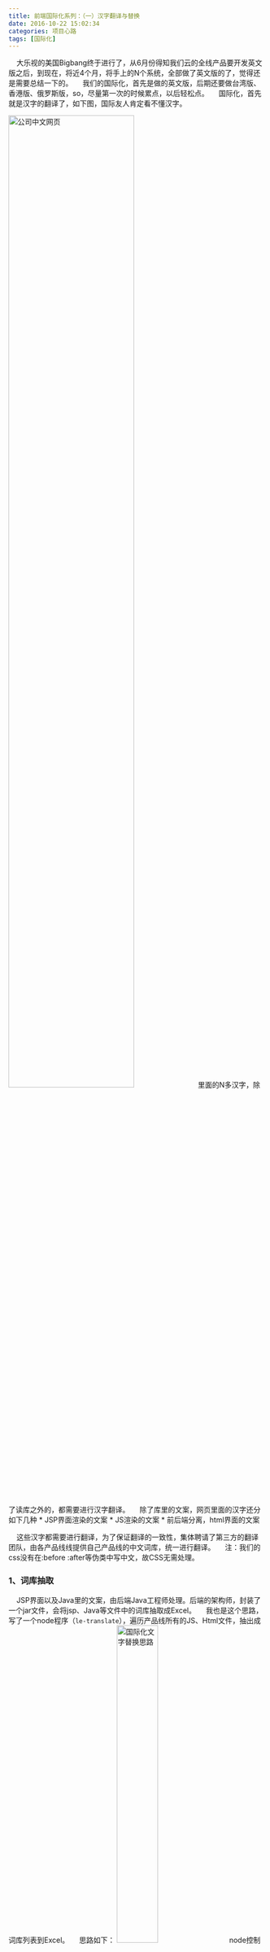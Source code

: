 ```yaml
---
title: 前端国际化系列：（一）汉字翻译与替换
date: 2016-10-22 15:02:34
categories: 项目心路
tags: [国际化]
---
```


&nbsp;&nbsp;&nbsp;&nbsp;大乐视的美国Bigbang终于进行了，从6月份得知我们云的全线产品要开发英文版之后，到现在，将近4个月，将手上的N个系统，全部做了英文版的了，觉得还是需要总结一下的。
&nbsp;&nbsp;&nbsp;&nbsp;我们的国际化，首先是做的英文版，后期还要做台湾版、香港版、俄罗斯版，so，尽量第一次的时候累点，以后轻松点。
&nbsp;&nbsp;&nbsp;&nbsp;国际化，首先就是汉字的翻译了，如下图，国际友人肯定看不懂汉字。
<!--more-->
<img src="https://loulanyijian.github.io/images/fanyi1.png" alt="公司中文网页" style="width:70%">
&nbsp;&nbsp;&nbsp;&nbsp;里面的N多汉字，除了读库之外的，都需要进行汉字翻译。
&nbsp;&nbsp;&nbsp;&nbsp;除了库里的文案，网页里面的汉字还分如下几种
* JSP界面渲染的文案
* JS渲染的文案
* 前后端分离，html界面的文案

&nbsp;&nbsp;&nbsp;&nbsp;这些汉字都需要进行翻译，为了保证翻译的一致性，集体聘请了第三方的翻译团队，由各产品线线提供自己产品线的中文词库，统一进行翻译。
&nbsp;&nbsp;&nbsp;&nbsp;注：我们的css没有在:before :after等伪类中写中文，故CSS无需处理。

### 1、词库抽取

&nbsp;&nbsp;&nbsp;&nbsp;JSP界面以及Java里的文案，由后端Java工程师处理。后端的架构师，封装了一个jar文件，会将jsp、Java等文件中的词库抽取成Excel。
&nbsp;&nbsp;&nbsp;&nbsp;我也是这个思路，写了一个node程序（`le-translate`），遍历产品线所有的JS、Html文件，抽出成词库列表到Excel。
&nbsp;&nbsp;&nbsp;&nbsp;思路如下：
<img src="https://loulanyijian.github.io/images/fanyi4.png" alt="国际化文字替换思路" style="width:40%">
&nbsp;&nbsp;&nbsp;&nbsp;node控制台运行如下：
<img src="https://loulanyijian.github.io/images/fanyi3.png" alt="node控制台" style="width:70%">
&nbsp;&nbsp;&nbsp;&nbsp;导出的Excel结果如下：
<img src="https://loulanyijian.github.io/images/fanyi5.png" alt="导出的Excel" style="width:70%">
&nbsp;&nbsp;&nbsp;&nbsp;词库导出来提交给翻译团队了，然后就等着拿到翻译结果，需要进行具体的替换了。

### 2、JS文字替换
&nbsp;&nbsp;&nbsp;&nbsp;无数次的经验、教训告诉我，我们的JS代码，只能有一份，来做动态切换，不能单独开一个全英文版，要不然维护成本指数上涨，后面再做其余语言版本的话，就无法整了。
&nbsp;&nbsp;&nbsp;&nbsp;我们的产品线由于前期的野蛮发展，JS都是由jquery的架构开发的，写的也是很野蛮，如下：
<img src="https://loulanyijian.github.io/images/fanyi6.png" style="width:70%">
<img src="https://loulanyijian.github.io/images/fanyi7.png" alt="替换dom字符串" style="width:70%">

#### 2、1 做成大JSON方式
&nbsp;&nbsp;&nbsp;&nbsp;将最早拿到的翻译结果，通过扩展上面提的那个`le-translate`工程，遍历Excel、保存json文件，修改成JS文件，做成配置文件，准备修改具体的业务JS代码。
&nbsp;&nbsp;&nbsp;&nbsp;第一想法就是，人力挨个把业务JS的中文，换成object键值对请求的形式，例如，将如下代码
``` javascript
content += "<p class='user-table-p'>产品名</p>";
```
替换为：
``` javascript
// l是根据产品线具体语境动态获取中文or英文
content += "<p class='user-table-p'>" + LCTKey.l.addedService.productName + "</p>";
```
&nbsp;&nbsp;&nbsp;&nbsp;这样的话理论上最好，只修改一遍，以后只维护词库的配置文件即可。
&nbsp;&nbsp;&nbsp;&nbsp;但是这样的话，需要人力去将汉字手动的修改，对应到应有的JSON文件的key值，面对着当时很紧张的工期、我手上将近10个产品线的JS、还有国际化其余的工作，我一阵头晕。
&nbsp;&nbsp;&nbsp;&nbsp;这种方式适合新开发的产品线，在后来的官网改版中，我们使用了这种方法，但是注意，这样的话，会使想代码变得可读性非常差，因为好多都走了配置文件。所以，建议在代码后面加上中文注释。例如：
``` javascript
content += "<p class='user-table-p'>" + LCTKey.l.addedService.productName + "</p>";// 产品名
...
```

#### 2、2 补救式的LCT方式
&nbsp;&nbsp;&nbsp;&nbsp;上面所述，抽取大JSON的方式，不适合我们一下子修改N多旧产品线，so，我想了一个投机的方式，即以中文为KEY值，在`le-translate`产品线中扩展了功能，遍历JS文件，把中文分词，使用了LCT()包起来，如下图：
<img src="https://loulanyijian.github.io/images/fanyi6-1.png" style="width:70%">
<img src="https://loulanyijian.github.io/images/fanyi7-1.png" alt="使用LCT方法包裹" style="width:70%">
&nbsp;&nbsp;&nbsp;&nbsp;如上代码，在中文环境下LCT()方法，直接返回中文，在英文环境下，返回对应的英文值。
&nbsp;&nbsp;&nbsp;&nbsp;这样的话，可以使用正则替换+node io操作，将JS里面90%以上的中文分词处理掉，剩下的极少数不好被正则处理的，手动检查处理，比单个处理快了N倍。
&nbsp;&nbsp;&nbsp;&nbsp;这个方式，优点是十分快速、保持了语义化，缺点有如下两个
* 1、性能小有损耗
	使用function调用的方式，比使用键值对调用的方式，耗时要长50%——200%不等，不过我们最低兼容到IE9，而且绝大部分产品线，仅需要兼容到IE11就行，JS引擎都已经非常快，就算是最大的一个业务JS，我们测试对比发现，总执行延迟，不超过10-20毫秒，性能的损耗，可以忽略
* 2、维护不方便
	由于配置文件使用了中文为KEY值，所有以后如果需要修改中文文案的话，不仅要修改key-value里面英文的value，同时还需修改中文的key，增加了维护的成本。
	不过我们的产品线都已经十分成熟，文案的维护频率很低，还可以接受。

### 3、html文字替换
&nbsp;&nbsp;&nbsp;&nbsp;除了有JSP架构的系统之外，我们还有前后端分离的html界面，html界面不适合做通过大JSON、LCT方法等异步获取文案的方式，那样的话，会使界面闪烁，十分影响用户体验，可以做的，只能是再保存一份英文的html文件。
&nbsp;&nbsp;&nbsp;&nbsp;于是乎，又扩展了一下`le-translate`工程，加上了翻译html的功能，根据词库，直接将中文html翻译成英文html，单独部署。

### 4、借助百度翻译，提前拿到词库
&nbsp;&nbsp;&nbsp;&nbsp;上面提到很多次词库，开发过程中遇到了一个问题，集团聘请的翻译团队，因接到的翻译需求太大，返回翻译结果无法保证。
&nbsp;&nbsp;&nbsp;&nbsp;工期不能等，于是，又又又扩展了`le-translate`工程，通过npm的request模块，借助了百度翻译的API，批量将分词进行翻译，10秒钟可以翻译1000条。
&nbsp;&nbsp;&nbsp;&nbsp;虽然一些专业术语翻译不尽靠谱，但总体上还算可以继续调试，发现后续问题，深度国际化。


### 文案算是替换完了，本来以为国际化没多少工作量了，慢慢才发现，挑战刚刚开始。
